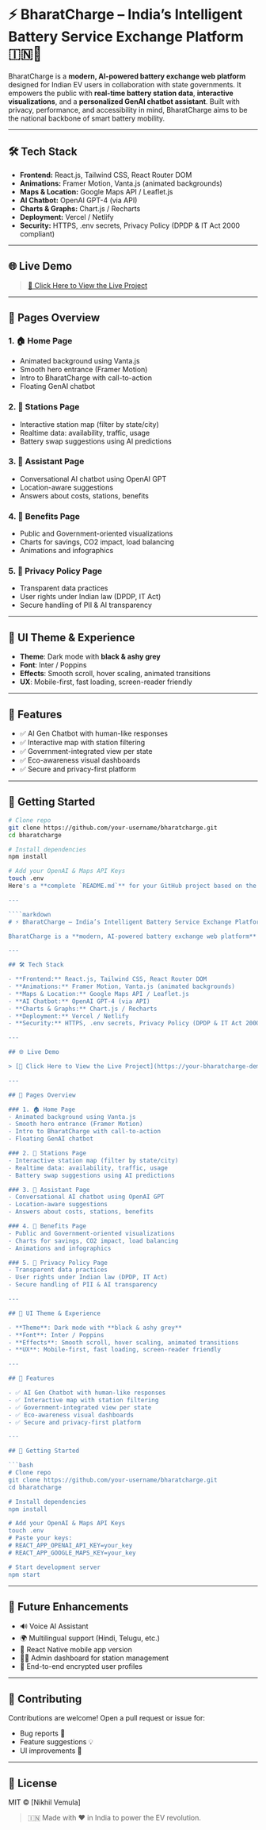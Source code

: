 # ⚡ BharatCharge – India’s Intelligent Battery Service Exchange Platform 🇮🇳🔋

BharatCharge is a **modern, AI-powered battery exchange web platform** designed for Indian EV users in collaboration with state governments. It empowers the public with **real-time battery station data**, **interactive visualizations**, and a **personalized GenAI chatbot assistant**. Built with privacy, performance, and accessibility in mind, BharatCharge aims to be the national backbone of smart battery mobility.

---

## 🛠️ Tech Stack

- **Frontend:** React.js, Tailwind CSS, React Router DOM
- **Animations:** Framer Motion, Vanta.js (animated backgrounds)
- **Maps & Location:** Google Maps API / Leaflet.js
- **AI Chatbot:** OpenAI GPT-4 (via API)
- **Charts & Graphs:** Chart.js / Recharts
- **Deployment:** Vercel / Netlify
- **Security:** HTTPS, .env secrets, Privacy Policy (DPDP & IT Act 2000 compliant)

---

## 🌐 Live Demo

> [🚀 Click Here to View the Live Project](https://your-bharatcharge-demo-link.com)

---

## 📄 Pages Overview

### 1. 🏠 Home Page
- Animated background using Vanta.js
- Smooth hero entrance (Framer Motion)
- Intro to BharatCharge with call-to-action
- Floating GenAI chatbot

### 2. 📍 Stations Page
- Interactive station map (filter by state/city)
- Realtime data: availability, traffic, usage
- Battery swap suggestions using AI predictions

### 3. 🤖 Assistant Page
- Conversational AI chatbot using OpenAI GPT
- Location-aware suggestions
- Answers about costs, stations, benefits

### 4. 🌱 Benefits Page
- Public and Government-oriented visualizations
- Charts for savings, CO2 impact, load balancing
- Animations and infographics

### 5. 🔐 Privacy Policy Page
- Transparent data practices
- User rights under Indian law (DPDP, IT Act)
- Secure handling of PII & AI transparency

---

## 🎨 UI Theme & Experience

- **Theme**: Dark mode with **black & ashy grey**
- **Font**: Inter / Poppins
- **Effects**: Smooth scroll, hover scaling, animated transitions
- **UX**: Mobile-first, fast loading, screen-reader friendly

---

## 🧠 Features

- ✅ AI Gen Chatbot with human-like responses
- ✅ Interactive map with station filtering
- ✅ Government-integrated view per state
- ✅ Eco-awareness visual dashboards
- ✅ Secure and privacy-first platform

---

## 🚀 Getting Started

```bash
# Clone repo
git clone https://github.com/your-username/bharatcharge.git
cd bharatcharge

# Install dependencies
npm install

# Add your OpenAI & Maps API Keys
touch .env
Here's a **complete `README.md`** for your GitHub project based on the **BharatCharge – Battery Service Exchange Platform** idea. This version is optimized for GitHub, recruiters, and open-source collaboration:

---

````markdown
# ⚡ BharatCharge – India’s Intelligent Battery Service Exchange Platform 🇮🇳🔋

BharatCharge is a **modern, AI-powered battery exchange web platform** designed for Indian EV users in collaboration with state governments. It empowers the public with **real-time battery station data**, **interactive visualizations**, and a **personalized GenAI chatbot assistant**. Built with privacy, performance, and accessibility in mind, BharatCharge aims to be the national backbone of smart battery mobility.

---

## 🛠️ Tech Stack

- **Frontend:** React.js, Tailwind CSS, React Router DOM
- **Animations:** Framer Motion, Vanta.js (animated backgrounds)
- **Maps & Location:** Google Maps API / Leaflet.js
- **AI Chatbot:** OpenAI GPT-4 (via API)
- **Charts & Graphs:** Chart.js / Recharts
- **Deployment:** Vercel / Netlify
- **Security:** HTTPS, .env secrets, Privacy Policy (DPDP & IT Act 2000 compliant)

---

## 🌐 Live Demo

> [🚀 Click Here to View the Live Project](https://your-bharatcharge-demo-link.com)

---

## 📄 Pages Overview

### 1. 🏠 Home Page
- Animated background using Vanta.js
- Smooth hero entrance (Framer Motion)
- Intro to BharatCharge with call-to-action
- Floating GenAI chatbot

### 2. 📍 Stations Page
- Interactive station map (filter by state/city)
- Realtime data: availability, traffic, usage
- Battery swap suggestions using AI predictions

### 3. 🤖 Assistant Page
- Conversational AI chatbot using OpenAI GPT
- Location-aware suggestions
- Answers about costs, stations, benefits

### 4. 🌱 Benefits Page
- Public and Government-oriented visualizations
- Charts for savings, CO2 impact, load balancing
- Animations and infographics

### 5. 🔐 Privacy Policy Page
- Transparent data practices
- User rights under Indian law (DPDP, IT Act)
- Secure handling of PII & AI transparency

---

## 🎨 UI Theme & Experience

- **Theme**: Dark mode with **black & ashy grey**
- **Font**: Inter / Poppins
- **Effects**: Smooth scroll, hover scaling, animated transitions
- **UX**: Mobile-first, fast loading, screen-reader friendly

---

## 🧠 Features

- ✅ AI Gen Chatbot with human-like responses
- ✅ Interactive map with station filtering
- ✅ Government-integrated view per state
- ✅ Eco-awareness visual dashboards
- ✅ Secure and privacy-first platform

---

## 🚀 Getting Started

```bash
# Clone repo
git clone https://github.com/your-username/bharatcharge.git
cd bharatcharge

# Install dependencies
npm install

# Add your OpenAI & Maps API Keys
touch .env
# Paste your keys:
# REACT_APP_OPENAI_API_KEY=your_key
# REACT_APP_GOOGLE_MAPS_KEY=your_key

# Start development server
npm start
````

---

## 📌 Future Enhancements

* 🔊 Voice AI Assistant
* 🌍 Multilingual support (Hindi, Telugu, etc.)
* 📱 React Native mobile app version
* 🧑‍💼 Admin dashboard for station management
* 🔐 End-to-end encrypted user profiles

---

## 🤝 Contributing

Contributions are welcome! Open a pull request or issue for:

* Bug reports 🐛
* Feature suggestions 💡
* UI improvements 🎨

---

## 📄 License

MIT © \[Nikhil Vemula]

> 🇮🇳 Made with ❤️ in India to power the EV revolution.



